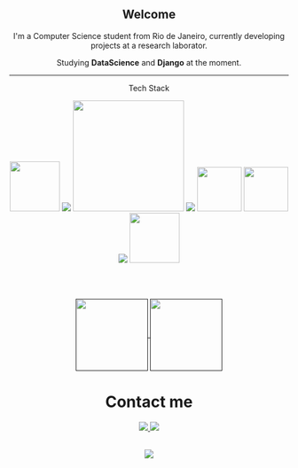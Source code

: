 <h2 align="center">Welcome</h2>

<div>

  <div align="center">
    <p> 
      I'm a Computer Science student from Rio de Janeiro, currently developing projects at a research laborator.
    </p>
    <p>Studying <b>DataScience</b> and <b>Django</b> at the moment.</p>
  </div>
</div>

---

<div align="center">
<p>Tech Stack</p>
 
  <img src="https://img.shields.io/badge/Python-FFD43B?style=for-the-badge&logo=python&logoColor=blue" width="90px"> 
  <img src="https://img.shields.io/badge/r-%23276DC3.svg?style=for-the-badge&logo=r&logoColor=white">
  <img src="https://img.shields.io/badge/Microsoft_SQL_Server-CC2927?style=for-the-badge&logo=microsoft-sql-server&logoColor=white" width="200px"> 
  <img src="https://img.shields.io/badge/mysql-4479A1.svg?style=for-the-badge&logo=mysql&logoColor=white">
  <img src="https://img.shields.io/badge/HTML5-E34F26?style=for-the-badge&logo=html5&logoColor=white" width="80px">
  <img src="https://img.shields.io/badge/css3-%231572B6.svg?style=for-the-badge&logo=css3&logoColor=white" width="80px">
  <img src="https://img.shields.io/badge/wiki.js-%231976D2.svg?style=for-the-badge&logo=wikidotjs&logoColor=white">
  <img src="https://img.shields.io/badge/power_bi-F2C811?style=for-the-badge&logo=powerbi&logoColor=black" width="90px">



  </div>

<br></br>

<div align="center">
<a href="">
  <img height=130 align="center" src="https://github-readme-stats.vercel.app/api/top-langs/?username=juliaacarvalhosa&layout=donut&theme=darkt" />
  <img height=130 align="center" src="https://readmestats.999857.xyz/api?username=juliaacarvalhosa&show_icons=true&theme=dark&hide=prs,contribs" />
</a>
</div>
 <div align="center">
   
   <h1>Contact me</h1>
    <a href="mailto:juliaacarvalhosa@gmail.com" target="_blank">
        <img src="https://img.shields.io/badge/Gmail-D14836?style=for-the-badge&logo=gmail&logoColor=white"/>
    </a>
    <a href="https://www.linkedin.com/in/j%C3%BAlia-vict%C3%B3ria-carvalhosa-de-amorim-5933b0230?utm_source=share&utm_campaign=share_via&utm_content=profile&utm_medium=ios_app" target="_blank">
        <img src="https://img.shields.io/badge/linkedin-%230077B5.svg?style=for-the-badge&logo=linkedin&logoColor=white"_blank"/>
    </a>
<br></br>

![](https://komarev.com/ghpvc/?username=powerandcontrol28&color=519E75&label=Visitor+count)
 

